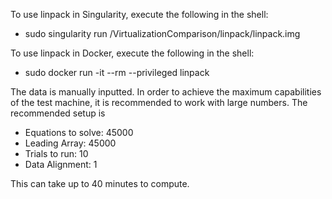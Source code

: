 To use linpack in Singularity, execute the following in the shell:
 - sudo singularity run /VirtualizationComparison/linpack/linpack.img
 
 To use linpack in Docker, execute the following in the shell:
 - sudo docker run -it --rm --privileged linpack
 
 The data is manually inputted. In order to achieve the maximum capabilities of the test machine, it is recommended to work with large numbers.
 The recommended setup is
 - Equations to solve: 45000
 - Leading Array: 45000
 - Trials to run: 10
 - Data Alignment: 1
 
 This can take up to 40 minutes to compute.
